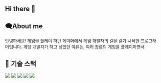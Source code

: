 ## Hi there 👋

## 🗨️About me
안녕하세요!
게임을 플레이 하던 게이머에서 게임 개발자의 길을 걷기 시작한 프로그래머입니다.
게임 개발자가 하고 싶었던 이유는, 여러 장르의 게임을 플레이하면서 

## 🔧 기술 스택

<p>
  <img src="https://img.shields.io/badge/C-A8B9CC?style=for-the-badge&logo=c&logoColor=white"/>
  <img src="https://img.shields.io/badge/C%23-239120?style=for-the-badge&logo=csharp&logoColor=white"/>
  <img src="https://img.shields.io/badge/Java-007396?style=for-the-badge&logo=java&logoColor=white"/>
  <img src="https://img.shields.io/badge/Python-3776AB?style=for-the-badge&logo=python&logoColor=white"/>
  <img src="https://img.shields.io/badge/Unity-000000?style=for-the-badge&logo=Unity&logoColor=white"/>
</p>
